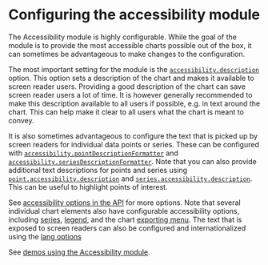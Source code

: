 Configuring the accessibility module
===

The Accessibility module is highly configurable. While the goal of the module is to provide the most accessible charts possible out of the box, it can sometimes be advantageous to make changes to the configuration.

The most important setting for the module is the [`accessibility.description`](https://api.highcharts.com/highcharts/accessibility.description) option. This option sets a description of the chart and makes it available to screen reader users. Providing a good description of the chart can save screen reader users a lot of time. It is however generally recommended to make this description available to all users if possible, e.g. in text around the chart. This can help make it clear to all users what the chart is meant to convey.

It is also sometimes advantageous to configure the text that is picked up by screen readers for individual data points or series. These can be configured with [`accessibility.pointDescriptionFormatter`](https://api.highcharts.com/highcharts/accessibility.pointDescriptionFormatter) and [`accessibility.seriesDescriptionFormatter`](https://api.highcharts.com/highcharts/accessibility.seriesDescriptionFormatter). Note that you can also provide additional text descriptions for points and series using [`point.accessibility.description`](https://api.highcharts.com/highcharts/series.line.data.accessibility.description) and [`series.accessibility.description`](https://api.highcharts.com/highcharts/series.line.accessibility.description). This can be useful to highlight points of interest.

See [accessibility options in the API](https://api.highcharts.com/highcharts/accessibility) for more options. Note that several individual chart elements also have configurable accessibility options, including [series](https://api.highcharts.com/highcharts/series.line.accessibility), [legend](https://api.highcharts.com/highcharts/legend.accessibility), and the chart [exporting menu](https://api.highcharts.com/highcharts/exporting.accessibility). The text that is exposed to screen readers can also be configured and internationalized using the [lang options](https://api.highcharts.com/highcharts/lang.accessibility)

See [demos using the Accessibility module](https://www.highcharts.com/demo#accessible-charts).

